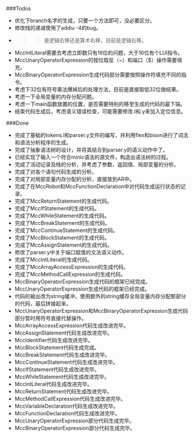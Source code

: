 ###Todos
- 优化下branch名字的生成，只要一个方法即可，没必要区分。
- 修改栈的递减使用了addiu -4的bug。
- >>是逻辑右移还是算术右移，目前是逻辑右移。
- MccIntLiteral需要去考虑立即数只有16位的问题，大于16位有个LUI指令。
- MccUnaryOperatorExpression的按位取反（~）和端口（$）操作需要填充。
- MccBinaryOperatorExpression生成代码部分需要按照操作符填充不同的指令。
- 考虑下32位有符号乘法爆掉后的处理方法，目前是直接取低32位做结果。
- 考虑一下全局变量的内存分配问题。
- 考虑一下main函数放置的位置，是否需要特别的移至生成的代码的最下端。
- 结束代码生成后，考虑语义错误检查，可能需要修改.l和.y来加入定位信息。

###Done
- 完成了基础的tokens.l和parser.y文件的编写，并利用flex和bison进行了词法和语法分析程序的生成。
- 完成了抽象语法树的设计，并将其结合到parser.y的语义动作中了。
- 已经实现了输入一个符合minic语法的源文件，构造出语法树的过程。
- 完成了活动记录及栈的分析，并考虑了参数、返回值、局部变量的分析。
- 完成了对各个语句代码生成的分析。
- 完成了对局部变量内存分配的分析，直接放到AR中。
- 完成了在MccRobot和MccFunctionDeclaration中对代码生成运行状态的记录。
- 完成了MccReturnStatement的生成代码。
- 完成了MccIfStatement的生成代码。
- 完成了MccWhileStatement的生成代码。
- 完成了MccBreakStatement的生成代码。
- 完成了MccContinueStatement的生成代码。
- 完成了MccBlockStatement的生成代码。
- 完成了MccAssignStatement的生成代码。
- 修改了parser.y中关于端口赋值的文法语义动作。
- 完成了MccIntLiteral的生成代码。
- 完成了MccArrayAccessExpression的生成代码。
- 完成了MccMethodCallExpression的生成代码。
- MccBinaryOperatorExpression生成代码的框架已经完成。
- MccUnaryOperatorExpression生成代码的框架已经完成。
- 代码的输出改为string缓冲，使用额外的string缓存全局变量内存分配那部分的代码，最后拼接起来。
- MccUnaryOperatorExpression和MccBinaryOperatorExpression生成代码部分暂时用符号直接代替操作。
- MccArrayAccessExpression代码生成改进完毕。
- MccAssignStatement代码生成改进完毕。
- MccIdentifier代码生成改进完毕。
- MccBlockStatement代码生成完成。
- MccBreakStatement代码生成改进完毕。
- MccContinueStatement代码生成改进完毕。
- MccIfStatement代码生成改进完毕。
- MccWhileStatement代码生成改进完毕。
- MccIntLiteral代码生成改进完毕。
- MccReturnStatement代码生成改进完毕。
- MccMethodCallExpression代码生成改进完毕。
- MccVariableDeclaration代码生成改进完毕。
- MccFunctionDeclaration代码生成改进完毕。
- MccUnaryOperatorExpression部分代码生成完毕。
- MccBinaryOperatorExpression部分代码生成完毕。